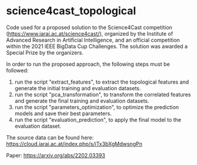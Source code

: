 # science4cast_topological

Code used for a proposed solution to the Science4Cast competition (https://www.iarai.ac.at/science4cast/), organized by the Institute of Advanced Research in Artificial Intelligence, and an official competition within the 2021 IEEE BigData Cup Challenges. 
The solution was awarded a Special Prize by the organizers.

In order to run the proposed approach, the following steps must be followed:
1. run the script "extract_features", to extract the topological features and generate the initial training and evaluation datasets.
2. run the script "pca_transformation", to transform the correlated features  and generate the final training and evaluation datasets.
3. run the script "parameters_optimization", to optimize the prediction models and save their best parameters.
4. run the script "evaluation_prediction", to apply the final model to the evaluation dataset.

The source data can be found here: https://cloud.iarai.ac.at/index.php/s/iTx3bXgMdwsngPn

Paper: https://arxiv.org/abs/2202.03393

